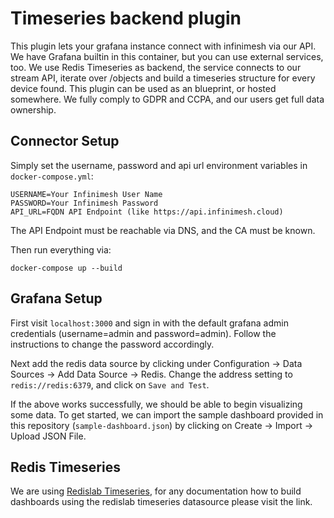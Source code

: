 # Timeseries backend plugin

This plugin lets your grafana instance connect with infinimesh via our API. We have Grafana builtin in this container, but you can use external services, too. We use Redis Timeseries as backend, the service connects to our stream API, iterate over /objects and build a timeseries structure for every device found. This plugin can be used as an blueprint, or hosted somewhere. We fully comply to GDPR and CCPA, and our users get full data ownership.  

## Connector Setup

Simply set the username, password and api url environment variables in `docker-compose.yml`:
```
USERNAME=Your Infinimesh User Name  
PASSWORD=Your Infinimesh Password
API_URL=FQDN API Endpoint (like https://api.infinimesh.cloud)
```
The API Endpoint must be reachable via DNS, and the CA must be known.  
  
Then run everything via:

```
docker-compose up --build
```

## Grafana Setup

First visit `localhost:3000` and sign in with the default grafana admin credentials (username=admin and password=admin). Follow the instructions to change the password accordingly.

Next add the redis data source by clicking under Configuration -> Data Sources -> Add Data Source -> Redis. Change the address setting to `redis://redis:6379`, and click on `Save and Test`.

If the above works successfully, we should be able to begin visualizing some data. To get started, we can import the sample dashboard provided in this repository (`sample-dashboard.json`) by clicking on Create -> Import -> Upload JSON File.

## Redis Timeseries

We are using [Redislab Timeseries](https://oss.redislabs.com/redistimeseries/), for any documentation how to build dashboards using the redislab timeseries datasource please visit the link.
